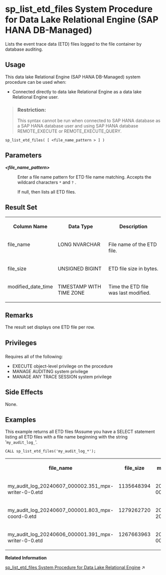 <!-- loio0f76c8361cd84a2b8b35f74382b9265f -->

# sp\_list\_etd\_files System Procedure for Data Lake Relational Engine \(SAP HANA DB-Managed\)

Lists the event trace data \(ETD\) files logged to the file container by database auditing.



<a name="loio0f76c8361cd84a2b8b35f74382b9265f__section_dh4_3db_1yb"/>

## Usage

This data lake Relational Engine \(SAP HANA DB-Managed\) system procedure can be used when:

-   Connected directly to data lake Relational Engine as a data lake Relational Engine user.

> ### Restriction:  
> This syntax cannot be run when connected to SAP HANA database as a SAP HANA database user and using SAP HANA database REMOTE\_EXECUTE or REMOTE\_EXECUTE\_QUERY.



```
sp_list_etd_files( [ <file_name_pattern > ] )
```



<a name="loio0f76c8361cd84a2b8b35f74382b9265f__section_hvz_gm2_srb"/>

## Parameters


<dl>
<dt><b>

*<file\_name\_pattern\>* 

</b></dt>
<dd>

Enter a file name pattern for ETD file name matching. Accepts the wildcard characters `*` and `?` .

If null, then lists all ETD files.



</dd>
</dl>



<a name="loio0f76c8361cd84a2b8b35f74382b9265f__section_qcm_hm2_srb"/>

## Result Set


<table>
<tr>
<th valign="top">

Column Name

</th>
<th valign="top">

Data Type

</th>
<th valign="top">

Description

</th>
</tr>
<tr>
<td valign="top">

file\_name

</td>
<td valign="top">

LONG NVARCHAR

</td>
<td valign="top">

File name of the ETD file.

</td>
</tr>
<tr>
<td valign="top">

file\_size

</td>
<td valign="top">

UNSIGNED BIGINT

</td>
<td valign="top">

ETD file size in bytes.

</td>
</tr>
<tr>
<td valign="top">

modified\_date\_time

</td>
<td valign="top">

TIMESTAMP WITH TIME ZONE

</td>
<td valign="top">

Time the ETD file was last modified.

</td>
</tr>
</table>



<a name="loio0f76c8361cd84a2b8b35f74382b9265f__section_is1_3m2_srb"/>

## Remarks

The result set displays one ETD file per row.



<a name="loio0f76c8361cd84a2b8b35f74382b9265f__section_gzr_tdb_1yb"/>

## Privileges



### 

Requires all of the following:

-   EXECUTE object-level privilege on the procedure
-   MANAGE AUDITING system privilege
-   MANAGE ANY TRACE SESSION system privilege



<a name="loio0f76c8361cd84a2b8b35f74382b9265f__section_tj4_3m2_srb"/>

## Side Effects

None.



<a name="loio0f76c8361cd84a2b8b35f74382b9265f__section_xws_jm2_srb"/>

## Examples

This example returns all ETD files fAssume you have a SELECT statement listing all ETD files with a file name beginning with the string '`my_audit_log_`'.

```
CALL sp_list_etd_files('my_audit_log_*');
```


<table>
<tr>
<th valign="top">

file\_name

</th>
<th valign="top">

file\_size

</th>
<th valign="top">

modified\_date\_time

</th>
</tr>
<tr>
<td valign="top">

my\_audit\_log\_20240607\_000002.351\_mpx-writer-0-0.etd

</td>
<td valign="top">

1135648394

</td>
<td valign="top">

2024-06-07 00:00:18.000+00:00

</td>
</tr>
<tr>
<td valign="top">

my\_audit\_log\_20240607\_000001.803\_mpx-coord-0.etd

</td>
<td valign="top">

1279262720

</td>
<td valign="top">

2024-06-07 20:47:11.000+00:00

</td>
</tr>
<tr>
<td valign="top">

my\_audit\_log\_20240606\_000001.391\_mpx-writer-0-0.etd

</td>
<td valign="top">

1267663963

</td>
<td valign="top">

2024-06-07 00:00:04.000+00:00

</td>
</tr>
</table>

**Related Information**  


[sp_list_etd_files System Procedure for Data Lake Relational Engine](https://help.sap.com/viewer/19b3964099384f178ad08f2d348232a9/2024_3_QRC/en-US/5f0eb4a9f1734b6d9ef6661867578898.html "Lists the event trace data (ETD) files logged to the file container by database auditing.") :arrow_upper_right:

